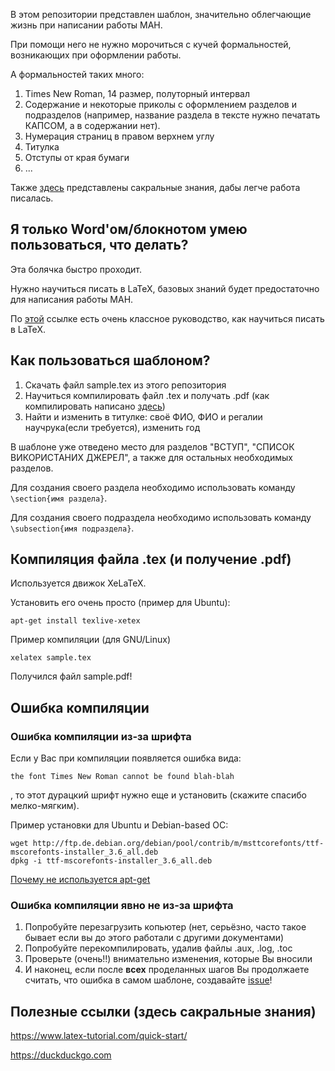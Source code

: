 В этом репозитории представлен шаблон, значительно облегчающие жизнь при написании работы МАН.

При помощи него не нужно морочиться с кучей формальностей, возникающих при оформлении работы.

А формальностей таких много:
1. Times New Roman, 14 размер, полуторный интервал
2. Содержание и некоторые приколы с оформлением разделов и подразделов (например, название раздела в тексте нужно печатать КАПСОМ, а в содержании нет).
3. Нумерация страниц в правом верхнем углу
4. Титулка
5. Отступы от края бумаги
6. ...

Также [здесь](#links) представлены сакральные знания, дабы легче работа писалась.

## Я только Word'ом/блокнотом умею пользоваться, что делать?
Эта болячка быстро проходит.

Нужно научиться писать в LaTeX, базовых знаний будет предостаточно для написания работы МАН.

По [этой](https://www.latex-tutorial.com/quick-start/) ссылке есть очень классное руководство, как научиться писать в LaTeX.

## Как пользоваться шаблоном?

1. Скачать файл sample.tex из этого репозитория
2. Научиться компилировать файл .tex и получать .pdf (как компилировать написано [здесь](#compiling))
3. Найти и изменить в титулке: своё ФИО, ФИО и регалии научрука(если требуется), изменить год

В шаблоне уже отведено место для разделов "ВСТУП", "СПИСОК ВИКОРИСТАНИХ ДЖЕРЕЛ", а также для остальных необходимых разделов.

Для создания своего раздела необходимо использовать команду `\section{имя раздела}`.

Для создания своего подраздела необходимо использовать команду `\subsection{имя подраздела}`.

<a name="compiling"><h2> Компиляция файла .tex (и получение .pdf)</h2></a>
Используется движок XeLaTeX.

Установить его очень просто (пример для Ubuntu):
```
apt-get install texlive-xetex
```
Пример компиляции (для GNU/Linux)
```
xelatex sample.tex
```

Получился файл sample.pdf!

## Ошибка компиляции
### Ошибка компиляции из-за шрифта
Если у Вас при компиляции появляется ошибка вида:

```
the font Times New Roman cannot be found blah-blah
```

, то этот дурацкий шрифт нужно еще и установить (скажите спасибо мелко-мягким).

Пример установки для Ubuntu и Debian-based ОС:

```
wget http://ftp.de.debian.org/debian/pool/contrib/m/msttcorefonts/ttf-mscorefonts-installer_3.6_all.deb
dpkg -i ttf-mscorefonts-installer_3.6_all.deb
```

[Почему не используется apt-get](https://bugs.launchpad.net/ubuntu/+source/msttcorefonts/+bug/1607535)

### Ошибка компиляции явно не из-за шрифта
1. Попробуйте перезагрузить копьютер (нет, серьёзно, часто такое бывает если вы до этого работали с другими документами)
2. Попробуйте перекомпилировать, удалив файлы .aux, .log, .toc
3. Проверьте (очень!!) внимательно изменения, которые Вы вносили
4. И наконец, если после **всех** проделанных шагов Вы продолжаете считать, что ошибка в самом шаблоне, создавайте [issue](https://gitlab.com/chopikus/man-sample/issues)! 


<a name="links"> <h2> Полезные ссылки (здесь сакральные знания) </h2> </a>

https://www.latex-tutorial.com/quick-start/

https://duckduckgo.com




